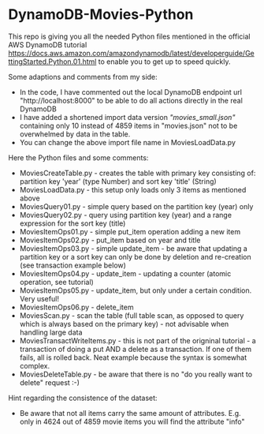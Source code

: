 # DynamoDB-Movies-Python

This repo is giving you all the needed Python files mentioned in the official AWS DynamoDB tutorial https://docs.aws.amazon.com/amazondynamodb/latest/developerguide/GettingStarted.Python.01.html to enable you to get up to speed quickly.

Some adaptions and comments from my side:

* In the code, I have commented out the local DynamoDB endpoint url "http://localhost:8000" to be able to do all actions directly in the real DynamoDB
* I have added a shortened import data version *"movies_small.json"* containing only 10 instead of 4859 items in "movies.json" not to be overwhelmed by data in the table.
* You can change the above import file name in MoviesLoadData.py

Here the Python files and some comments:

* MoviesCreateTable.py - creates the table with primary key consisting of: partition key 'year' (type Number) and sort key 'title' (String)
* MoviesLoadData.py - this setup only loads only 3 items as mentioned above
* MoviesQuery01.py - simple query based on the partition key (year) only
* MoviesQuery02.py - query using partition key (year) and a range expression for the sort key (title)
* MoviesItemOps01.py - simple put_item operation adding a new item
* MoviesItemOps02.py - put_item based on year and title
* MoviesItemOps03.py - simple update_item - be aware that updating a partition key or a sort key can only be done by deletion and re-creation (see transaction example below)
* MoviesItemOps04.py - update_item - updating a counter (atomic operation, see tutorial)
* MoviesItemOps05.py - update_item, but only under a certain condition. Very useful!
* MoviesItemOps06.py - delete_item
* MoviesScan.py - scan the table (full table scan, as opposed to query which is always based on the primary key) - not advisable when handling large data
* MoviesTransactWriteItems.py - this is not part of the origninal tutorial - a transaction of doing a put AND a delete as a transaction. If one of them fails, all is rolled back. Neat example because the syntax is somewhat complex.
* MoviesDeleteTable.py - be aware that there is no "do you really want to delete" request :-)

Hint regarding the consistence of the dataset:

* Be aware that not all items carry the same amount of attributes. E.g. only in 4624 out of 4859 movie items you will find the attribute "info"
